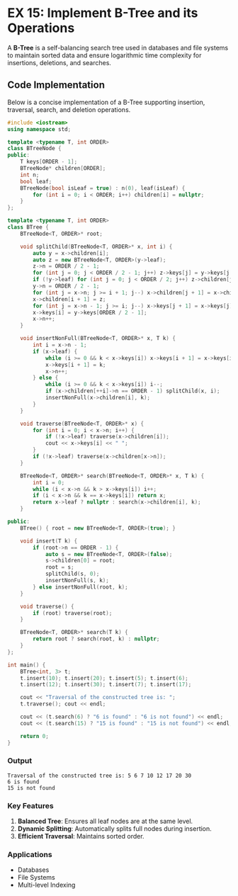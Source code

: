 # EX 15: Implement B-Tree and its Operations

A **B-Tree** is a self-balancing search tree used in databases and file systems to maintain sorted data and ensure logarithmic time complexity for insertions, deletions, and searches.

## Code Implementation

Below is a concise implementation of a B-Tree supporting insertion, traversal, search, and deletion operations.

```cpp
#include <iostream>
using namespace std;

template <typename T, int ORDER>
class BTreeNode {
public:
    T keys[ORDER - 1];
    BTreeNode* children[ORDER];
    int n;
    bool leaf;
    BTreeNode(bool isLeaf = true) : n(0), leaf(isLeaf) {
        for (int i = 0; i < ORDER; i++) children[i] = nullptr;
    }
};

template <typename T, int ORDER>
class BTree {
    BTreeNode<T, ORDER>* root;

    void splitChild(BTreeNode<T, ORDER>* x, int i) {
        auto y = x->children[i];
        auto z = new BTreeNode<T, ORDER>(y->leaf);
        z->n = ORDER / 2 - 1;
        for (int j = 0; j < ORDER / 2 - 1; j++) z->keys[j] = y->keys[j + ORDER / 2];
        if (!y->leaf) for (int j = 0; j < ORDER / 2; j++) z->children[j] = y->children[j + ORDER / 2];
        y->n = ORDER / 2 - 1;
        for (int j = x->n; j >= i + 1; j--) x->children[j + 1] = x->children[j];
        x->children[i + 1] = z;
        for (int j = x->n - 1; j >= i; j--) x->keys[j + 1] = x->keys[j];
        x->keys[i] = y->keys[ORDER / 2 - 1];
        x->n++;
    }

    void insertNonFull(BTreeNode<T, ORDER>* x, T k) {
        int i = x->n - 1;
        if (x->leaf) {
            while (i >= 0 && k < x->keys[i]) x->keys[i + 1] = x->keys[i--];
            x->keys[i + 1] = k;
            x->n++;
        } else {
            while (i >= 0 && k < x->keys[i]) i--;
            if (x->children[++i]->n == ORDER - 1) splitChild(x, i);
            insertNonFull(x->children[i], k);
        }
    }

    void traverse(BTreeNode<T, ORDER>* x) {
        for (int i = 0; i < x->n; i++) {
            if (!x->leaf) traverse(x->children[i]);
            cout << x->keys[i] << " ";
        }
        if (!x->leaf) traverse(x->children[x->n]);
    }

    BTreeNode<T, ORDER>* search(BTreeNode<T, ORDER>* x, T k) {
        int i = 0;
        while (i < x->n && k > x->keys[i]) i++;
        if (i < x->n && k == x->keys[i]) return x;
        return x->leaf ? nullptr : search(x->children[i], k);
    }

public:
    BTree() { root = new BTreeNode<T, ORDER>(true); }

    void insert(T k) {
        if (root->n == ORDER - 1) {
            auto s = new BTreeNode<T, ORDER>(false);
            s->children[0] = root;
            root = s;
            splitChild(s, 0);
            insertNonFull(s, k);
        } else insertNonFull(root, k);
    }

    void traverse() {
        if (root) traverse(root);
    }

    BTreeNode<T, ORDER>* search(T k) {
        return root ? search(root, k) : nullptr;
    }
};

int main() {
    BTree<int, 3> t;
    t.insert(10); t.insert(20); t.insert(5); t.insert(6);
    t.insert(12); t.insert(30); t.insert(7); t.insert(17);

    cout << "Traversal of the constructed tree is: ";
    t.traverse(); cout << endl;

    cout << (t.search(6) ? "6 is found" : "6 is not found") << endl;
    cout << (t.search(15) ? "15 is found" : "15 is not found") << endl;

    return 0;
}
```

### Output

```plaintext
Traversal of the constructed tree is: 5 6 7 10 12 17 20 30
6 is found
15 is not found
```

### Key Features

1. **Balanced Tree**: Ensures all leaf nodes are at the same level.
2. **Dynamic Splitting**: Automatically splits full nodes during insertion.
3. **Efficient Traversal**: Maintains sorted order.

### Applications

- Databases
- File Systems
- Multi-level Indexing
